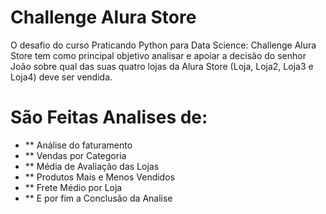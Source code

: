 # Challenge Alura Store

O desafio do curso Praticando Python para Data Science: Challenge Alura Store tem como principal objetivo analisar e apoiar a decisão do senhor João sobre qual das suas quatro lojas da Alura Store (Loja, Loja2, Loja3 e Loja4) deve ser vendida.


# São Feitas Analises de:

- ** Análise do faturamento
- ** Vendas por Categoria
- ** Média de Avaliação das Lojas
- ** Produtos Mais e Menos Vendidos
- ** Frete Médio por Loja
- ** E por fim a Conclusão da Analise


